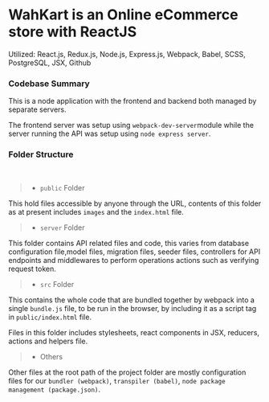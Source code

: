 # WahKart is an Online eCommerce store with ReactJS

Utilized: React.js, Redux.js, Node.js, Express.js, Webpack, Babel, SCSS, PostgreSQL, JSX, Github


### Codebase Summary

This is a node application with the frontend and backend both managed by separate servers.

The frontend server was setup using `webpack-dev-server`module while the server running the API was setup using `node express server`.

### Folder Structure

<br>

> - `public` Folder

This hold files accessible by anyone through the URL, contents of this folder as at present includes `images` and the `index.html` file.

> - `server` Folder

This folder contains API related files and code, this varies from database configuration file,model files, migration files, seeder files, controllers for API endpoints and middlewares to perform operations actions such as verifying request token.

> - `src` Folder

This contains the whole code that are bundled together by webpack into a single `bundle.js` file, to be run in the browser, by including it as a script tag in `public/index.html` file.

Files in this folder includes stylesheets, react components in JSX, reducers, actions and helpers file.

> - Others

Other files at the root path of the project folder are mostly configuration files for our `bundler (webpack)`, `transpiler (babel)`, `node package management (package.json)`.

